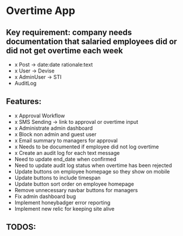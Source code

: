 # Overtime App

## Key requirement: company needs documentation that salaried employees did or did not get overtime each week

- x Post -> date:date rationale:text
- x User -> Devise
- x AdminUser -> STI
- AuditLog

## Features:
- x Approval Workflow
- x SMS Sending -> link to approval or overtime input
- x Administrate admin dashboard
- x Block non admin and guest user
- x Email summary to managers for approval
- x Needs to be documented if employee did not log overtime
- x Create an audit log for each text message
- Need to update end_date when confirmed
- Need to update audit log status when overtime has been rejected
- Update buttons on employee homepage so they show on mobile
- Update buttons to include timespan
- Update button sort order on employee homepage
- Remove unnecessary navbar buttons for managers
- Fix admin dashboard bug
- Implement honeybadger error reporting
- Implement new relic for keeping site alive

## TODOS: 